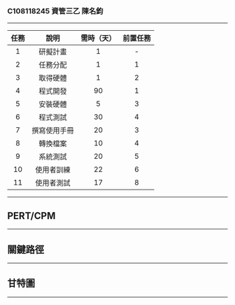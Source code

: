 ### C108118245 資管三乙 陳名鈞
***
| 任務 | 說明 | 需時（天） | 前置任務 | 
|:-:| :----: | :-:| :----:|
| 1 | 研擬計畫 | 1 | - | 
| 2 | 任務分配 | 1 | 1 | 
| 3 | 取得硬體 | 1 | 2 | 
| 4 | 程式開發 | 90 | 1 | 
| 5 | 安裝硬體 | 5 | 3 | 
| 6 | 程式測試 | 30 | 4 | 
| 7 | 撰寫使用手冊 | 20 | 3 | 
| 8 | 轉換檔案 | 10 | 4 | 
| 9 | 系統測試 | 20 | 5 | 
| 10 | 使用者訓練 | 22 | 6 | 
| 11 | 使用者測試 | 17 | 8 | 
***
## PERT/CPM

***
## 關鍵路徑

***
## 甘特圖

***
